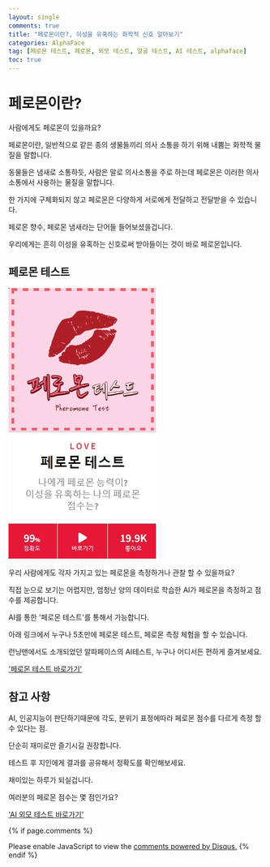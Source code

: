 ```yaml
---
layout: single
comments: true
title: "페로몬이란?, 이성을 유혹하는 화학적 신호 알아보기"
categories: AlphaFace
tag: [페로몬 테스트, 페로몬, 외모 테스트, 얼굴 테스트, AI 테스트, alphaface]
toc: true
---
```



  <!-- Google addsense -->
  <script async src="https://pagead2.googlesyndication.com/pagead/js/adsbygoogle.js?client=ca-pub-2367691231152778"
    crossorigin="anonymous"></script>
  <!-- 상단 2개 -->
  <ins class="adsbygoogle" style="display:block" data-ad-client="ca-pub-2367691231152778" data-ad-slot="7442206282"
    data-ad-format="auto" data-full-width-responsive="true"></ins>
  <script>
    (adsbygoogle = window.adsbygoogle || []).push({});
  </script>


# 페로몬이란?

사람에게도 페로몬이 있을까요?

페로몬이란, 일반적으로 같은 종의 생물들끼리 의사 소통을 하기 위해 내뿜는 화학적 물질을 말합니다.

동물들은 냄새로 소통하듯, 사람은 말로 의사소통을 주로 하는데 페로몬은 이러한 의사소통에서 사용하는 물질을 말합니다.

한 가지에 구체화되지 않고 페로몬은 다양하게 서로에게 전달하고 전달받을 수 있습니다.

페로몬 향수, 페로몬 냄새라는 단어들 들어보셨을겁니다.

우리에게는 흔히 이성을 유혹하는 신호로써 받아들이는 것이 바로 페로몬입니다.



## 페로몬 테스트

![pheromonetest_page](/assets/img/31-1.jpg)

우리 사람에게도 각자 가지고 있는 페로몬을 측정하거나 관찰 할 수 있을까요?

직접 눈으로 보기는 어렵지만, 엄청난 양의 데이터로 학습한 AI가 페로몬을 측정하고 점수를 제공합니다.

AI를 통한 '페로몬 테스트'를 통해서 가능합니다.

아래 링크에서 누구나 5초만에 페로몬 테스트, 페로몬 측정 체험을 할 수 있습니다.

런닝맨에서도 소개되었던 알파페이스의 AI테스트, 누구나 어디서든 편하게 즐겨보세요.

<a href="https://alphaface-ai.com/pheromonetest/">'페로몬 테스트 바로가기'</a>

## 참고 사항

AI, 인공지능이 판단하기때문에 각도, 분위기 표정에따라 페로몬 점수를 다르게 측정 할 수 있다는 점.

단순히 재미로만 즐기시길 권장합니다.

테스트 후 지인에게 결과를 공유해서 정확도를 확인해보세요.

재미있는 하루가 되실겁니다.

여러분의 페로몬 점수는 몇 점인가요?

<a href="https://alphaface-ai.com/">'AI 외모 테스트 바로가기'</a>




  <!-- Google addsense -->
  <script async src="https://pagead2.googlesyndication.com/pagead/js/adsbygoogle.js?client=ca-pub-2367691231152778"
    crossorigin="anonymous"></script>
  <!-- alphaface.footer.add -->
  <ins class="adsbygoogle" style="display:block" data-ad-client="ca-pub-2367691231152778" data-ad-slot="8141421734"
    data-ad-format="auto" data-full-width-responsive="true"></ins>
  <script>
    (adsbygoogle = window.adsbygoogle || []).push({});
  </script>


{% if page.comments %}
<div id="disqus_thread"></div>
<script>
    /**
    *  RECOMMENDED CONFIGURATION VARIABLES: EDIT AND UNCOMMENT THE SECTION BELOW TO INSERT DYNAMIC VALUES FROM YOUR PLATFORM OR CMS.
    *  LEARN WHY DEFINING THESE VARIABLES IS IMPORTANT: https://disqus.com/admin/universalcode/#configuration-variables    */
    
    var disqus_config = function () {
    this.page.url = "{{ page.url | absolute_url }};";  // Replace PAGE_URL with your page's canonical URL variable
    this.page.identifier = "{{ page.id }}";; // Replace PAGE_IDENTIFIER with your page's unique identifier variable
    };
    
    (function() { // DON'T EDIT BELOW THIS LINE
    var d = document, s = d.createElement('script');
    s.src = 'https://alphafaceblog.disqus.com/embed.js';
    s.setAttribute('data-timestamp', +new Date());
    (d.head || d.body).appendChild(s);
    })();
</script>
<noscript>Please enable JavaScript to view the <a href="https://disqus.com/?ref_noscript">comments powered by Disqus.</a></noscript>
{% endif %}